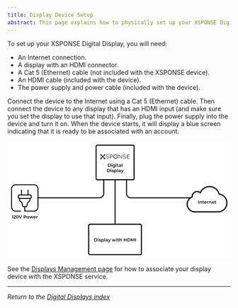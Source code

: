 ```yaml
---
title: Display Device Setup
abstract: This page explains how to physically set up your XSPONSE Digital Display device.
---
```

To set up your XSPONSE Digital Display, you will need:
-	An Internet connection.
-	A display with an HDMI connector.
-	A Cat 5 (Ethernet) cable (not included with the XSPONSE device).
-	An HDMI cable (included with the device).
-	The power supply and power cable (included with the device).

Connect the device to the Internet using a Cat 5 (Ethernet) cable. Then connect the device to any display that has an HDMI input (and make sure you set the display to use that input). Finally, plug the power supply into the device and turn it on. When the device starts, it will display a blue screen indicating that it is ready to be associated with an account.

![display setup diagram](display-setup-diagram.png)

See the [Displays Management page](displays-management.md) for how to associate your display device with the XSPONSE service.

___
*Return to the [Digital Displays index](index.md)*

